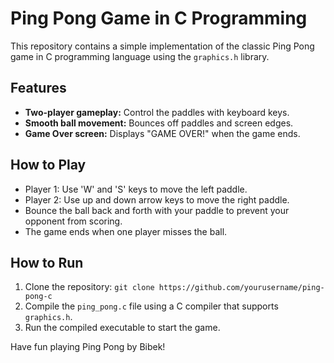 # Ping Pong Game in C Programming 

This repository contains a simple implementation of the classic Ping Pong game in C programming language using the `graphics.h` library.

## Features

- **Two-player gameplay:** Control the paddles with keyboard keys.
- **Smooth ball movement:** Bounces off paddles and screen edges.
- **Game Over screen:** Displays "GAME OVER!" when the game ends.

## How to Play

- Player 1: Use 'W' and 'S' keys to move the left paddle.
- Player 2: Use up and down arrow keys to move the right paddle.
- Bounce the ball back and forth with your paddle to prevent your opponent from scoring.
- The game ends when one player misses the ball.

## How to Run

1. Clone the repository: `git clone https://github.com/yourusername/ping-pong-c`
2. Compile the `ping_pong.c` file using a C compiler that supports `graphics.h`.
3. Run the compiled executable to start the game.

Have fun playing Ping Pong by Bibek!
